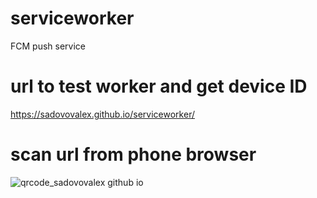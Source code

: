 # serviceworker
FCM push service

# url to test worker and get device ID

https://sadovovalex.github.io/serviceworker/

# scan url from phone browser

![qrcode_sadovovalex github io](https://user-images.githubusercontent.com/14030285/123970579-e511da00-d9c1-11eb-93ed-036e7a147ee6.png)
